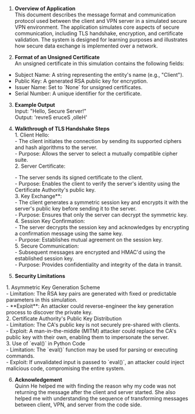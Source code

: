 1. **Overview of Application**  
   This document describes the message format and communication protocol used between the client and VPN server in a simulated secure VPN environment. The application simulates core aspects of secure communication, including TLS handshake, encryption, and certificate validation. The system is designed for learning purposes and illustrates how secure data exchange is implemented over a network.

2. **Format of an Unsigned Certificate**  
   An unsigned certificate in this simulation contains the following fields:  
- Subject Name: A string representing the entity's name (e.g., "Client").  
- Public Key: A generated RSA public key for encryption.  
- Issuer Name: Set to \`None\` for unsigned certificates.  
- Serial Number: A unique identifier for the certificate.

3. **Example Output**  
   Input:  "Hello, Secure Server\!"  
   Output: 'revreS eruceS ,olleH'

4. **Walkthrough of TLS Handshake Steps**  
   1\. Client Hello:  
      \- The client initiates the connection by sending its supported ciphers and hash algorithms to the server.  
      \- Purpose: Allows the server to select a mutually compatible cipher suite.  
   2\. Server Certificate:

  	 \- The server sends its signed certificate to the client.  
\- Purpose: Enables the client to verify the server's identity using the Certificate Authority's public key.  
3\. Key Exchange\*\*:  
  	 \- The client generates a symmetric session key and encrypts it with the server's public key before sending it to the server.  
  	 \- Purpose: Ensures that only the server can decrypt the symmetric key.  
4\. Session Key Confirmation:  
   	\- The server decrypts the session key and acknowledges by encrypting a confirmation message using the same key.  
  	 \- Purpose: Establishes mutual agreement on the session key.  
5\. Secure Communication:  
  	 \- Subsequent messages are encrypted and HMAC'd using the established session key.  
   	\- Purpose: Provides confidentiality and integrity of the data in transit.

5. **Security Limitations**

1\. Asymmetric Key Generation Scheme  
\- Limitation: The RSA key pairs are generated with fixed or predictable parameters in this simulation.  
\- \*\*Exploit\*\*: An attacker could reverse-engineer the key generation process to discover the private key.  
2\. Certificate Authority's Public Key Distribution  
\- Limitation: The CA's public key is not securely pre-shared with clients.  
\- Exploit: A man-in-the-middle (MITM) attacker could replace the CA's public key with their own, enabling them to impersonate the server.  
3\. Use of \`eval()\` in Python Code  
\- Limitation: The \`eval()\` function may be used for parsing or executing commands.  
\- Exploit: If unvalidated input is passed to \`eval()\`, an attacker could inject malicious code, compromising the entire system.

6. **Acknowledgement**  
   Quinn He helped me with finding the reason why my code was not returning the message after the client and server started. She also helped me with understanding the sequence of transforming messages between client, VPN, and server from the code side.

